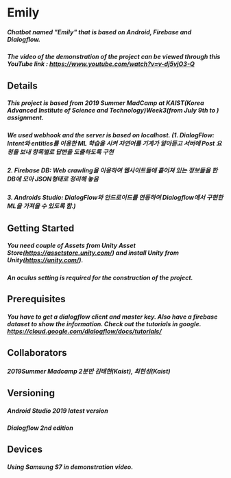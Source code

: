 # Emily
##### Chatbot named "Emily" that is based on Android, Firebase and Dialogflow.
##### The video of the demonstration of the project can be viewed through this YouTube link : https://www.youtube.com/watch?v=v-dj5vjO3-Q
###
## Details
##### This project is based from 2019 Summer MadCamp at KAIST(Korea Advanced Institute of Science and Technology)Week3(from July 9th to ) assignment.
##### We used webhook and the server is based on localhost. (1. DialogFlow: Intent와 entities를 이용한 ML 학습을 시켜 자연어를 기계가 알아듣고 서버에 Post 요청을 보내 항목별로 답변을 도출하도록 구현
##### 2. Firebase DB: Web crawling을 이용하여 웹사이트들에 흩어져 있는 정보들을 한 DB에 모아 JSON형태로 정리해 놓음
##### 3. Androids Studio: DialogFlow와 안드로이드를 연동하여 Dialogflow에서 구현한 ML을 가져올 수 있도록 함.)

## Getting Started
##### You need couple of Assets from Unity Asset Store(https://assetstore.unity.com/) and install Unity from Unity(https://unity.com/).
##### An oculus setting is required for the construction of the project.

## Prerequisites
##### You have to get a dialogflow client and master key. Also have a firebase dataset to show the information. Check out the tutorials in google. https://cloud.google.com/dialogflow/docs/tutorials/

## Collaborators
##### 2019Summer Madcamp 2분반 김태현(Kaist), 최현성(Kaist)

## Versioning
##### Android Studio 2019 latest version
##### Dialogflow 2nd edition

## Devices
##### Using Samsung S7 in demonstration video.
